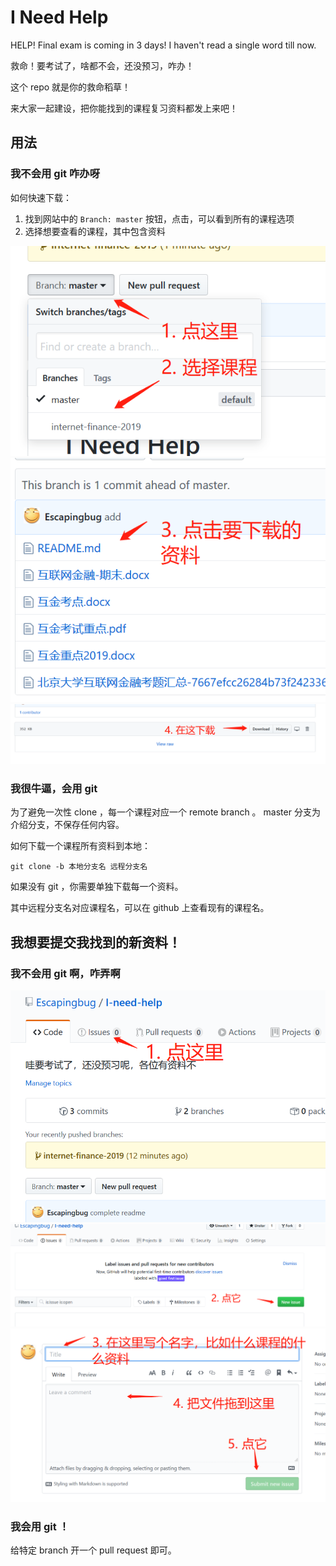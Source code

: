 # I Need Help

HELP! Final exam is coming in 3 days! I haven't read a single word till now.

救命！要考试了，啥都不会，还没预习，咋办！

这个 repo 就是你的救命稻草！

来大家一起建设，把你能找到的课程复习资料都发上来吧！

## 用法

### 我不会用 git 咋办呀

如何快速下载：

1. 找到网站中的 `Branch: master` 按钮，点击，可以看到所有的课程选项
2. 选择想要查看的课程，其中包含资料

![branch](./branch_choose.png)
![download1](./download1.png)
![download2](./download2.png)

### 我很牛逼，会用 git

为了避免一次性 clone ，每一个课程对应一个 remote branch 。 master 分支为介绍分支，不保存任何内容。

如何下载一个课程所有资料到本地：

```
git clone -b 本地分支名 远程分支名
```

如果没有 git ，你需要单独下载每一个资料。

其中远程分支名对应课程名，可以在 github 上查看现有的课程名。

## 我想要提交我找到的新资料！

### 我不会用 git 啊，咋弄啊

![upload1](./upload1.png)
![upload2](./upload2.png)
![upload3](./upload3.png)

### 我会用 git ！

给特定 branch 开一个 pull request 即可。
